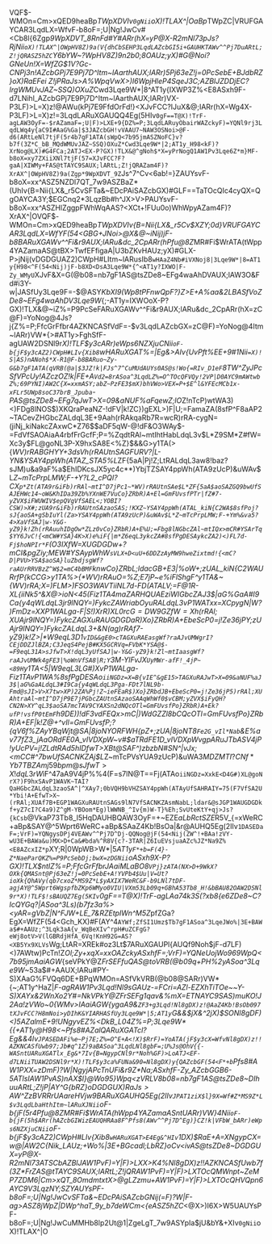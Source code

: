 VQF$-WMOn=Cm>xQED9heaBp*TWpXDVIv`0gNii`oX)!TLAX^|OaBp*TWpZC|VRUFGAYCAR3LqdLX=WfvF-b8oF=;U|Ng!JwCv#<Cb8l{6Zgp*9WpXDVT_8RnFd#Y#ARr(hX=yP@X-R2mNl73pJs?RjNii`oX)!TLAX^|OWpHV8Z)9a(V{dhCbSEHP3LqdLAZcbGI5i+GAUHKTAWv^^Pj7DuARtL;Z!jQRASZ5hZC`Y6bYW~?WpHV8Z)9n2b0;8OAUz;yX)#G@Noi?GNeUn!X=WfZG$1V?Gc-CNPj3n!AZcbGPj7E9Pj7D^Itm~lAarthAUX;lARr)5Pj63eZ!j=0PcSebE+BJdbRZ}oX)$RaEFei~Z!jP%AZ2)PX>wt7X>V>IJs@dmF-b9LNl7tDF-agP3LqdLWq4y{aC9I#3LqdLAaG%Ga|$3JARuXGAUQT5Eg(5IIv{UvPft%EFCb}YNgyjAX)$SONl8gDF)<)7Aa8F^Pfs8(AW3OSF)>MLF)=X;ARuyObairWAW3O&FbW_bX=WfcGaxM>HZwXPX)$RrX)!S|F-agUAW1PXX=zDmF)?W|Ngyg9Z*NaePYNI)X=WfcAT1y^Iv{B=X=zDGNii`o3Ls=<W*}!}bVYD!b8lp2b08=nb7gF1AS@tsZDe8~EFf-mZBu1ob8l`SDIhuuARtL;Z!jP|AY^G{bRZ}oDGDGUX)$RaJs>A%WpqVwX>)I6WpjHleP4SqeJ3C;AZBlJZDDjEC?IrgWMUvJAZ~SSQ)OXuZ*Cwd3Lqe9W*|8^AT1y{IXWP3Z%<E8ASxh9F-d7LNihl_AZcbGPj7E9Pj7D^Itm~lAarthAUX;lARr)VX-P3LF)>L=X)z!@AWu(kPj7E9FfdOrFd!}<XJvFCC?IJuX&@;IARr(hX=Wg4X-P3LF)>L=X)z!=3LqdLARuXGAUQQ4Eg(5HIv`0gF==T@X)!TrF-agLAW3OyF=-$rAZamaF=;U|F)>LXE+9{DZ%=P;3LqdLARuyObairWAZckyF)=YQNl9rj3LqdLWq4y{aC9I#AaG%Ga|$3JAZcbGH!vVAAU7~NAW3OSNoi>@F-d6(ARtLeNl7tjF(5r4b7gF1ATA(sWpQ<7b95jmASZNoFC}v?b7f(3Z*C_bB_MQdWMUvJAZ~SSQ)OXuZ*Cwd3Lqe9W*|2;AT1y_H98<kF)?XrNog@LX)#G4FCa;2ATJ<EX-P?GX)!TLX&@^gNoh$*X=yPrNogQ1AW1Pv3Lqe6Z*m}MF-b8oX=xy7ZXiiXNl7tjF(57=XJvFCC?F?gaA|XIWMy+FAS@tTAYC9SAUX;lARtL;Z!jQRAZam4F)?XrAX^|OWpHV8Z)9a(Zgp*9WpXDVT_9Z`Js^7^Cv<6ab!=}ZAUYsvF-b8oX=xx^ASZ5NZDl7QT_7w9ASZBaZ*(UhIv{B=Nii{LX&_r5CvSFTa&~EDcPAiSAZcbGX)#GLF==TaTOcQIc4cyQX=QgOAYCA3Y;$EGCnq2*3LqzBb#h^JX>V>PAUYsvF-b8oX=xx^ASZHlZggpFWhWqAAS?<XCt+!FUu0o)WhWpyAZam4F)?XrAX^|OVQF$-WMOn=Cm>xQED9heaBp*TWpXDVIv{B=Nii{LX&_r5Cv$XZY;0d}VRUFGAYCAR3LqdLX=WfYF(54<GBG+JNoi>@X&@~iNij)jF-b8BARuXGAWv^^Fi&r9AUX;lARu&dc_2CpARr(hPfu@8Z*MR#Fi$WrATA(tWpp4YAZamaAS@tBX>TwfEFfigaA|U3bZKvHAUz;yX)#GLX-P>jNij(vDGDGUAZ2)CWpH#LItm~lARusIb8`wHAaZ4Nb#iVXNoj8|3Lqe9W*|8=AT1y{H98<^F(54<Nij)jF-b8XD<DsA3Lqe9W*{^<AT1y?IXWO|F-Zy_WMyU`XJvF&X=G(@b08=nb7gF1AS@tsZDe8~EFg4waAhDVAUX;lAW3O&Fd#i3Y-w|JASfUy3Lqe9F=-$@ASY*KbXI9(Wp8tPFnwQpF?}Z>E+A%aa&2LBASfVoZDe8~EFg4waAhDV3Lqe9W*{;-AT1y=IXWOoX-P?GX)!TLX&@~iZ%=P9PcSeFARuXGAWv^^Fi&r9AUX;lARu&dc_2CpARr(hX=zC@F)=YoNog@4Js?j{Z%=P;FfcGrFfbr4AZKNCASfVdF=-$v3LqdLAZcbGX=zC@F)=YoNog@4Itm~lARr)VW*{>#AT1y>FghSfF-agUAW2DSNl9r*X)!TLF$y3cARr)eWps6NZXjuCNii`oF-b{jF$y3cAZ2)CWpH#LIv{Xib8`wHARuXGAT%=|Eg&>AIv{UvPft%EE+9#1Nii`=X)!S|AS)nANoh$*X-R1@F-b8BARuo~Zy-G&b7gF1ATA(qVRB(@a|$3JZ!k|FJs^7^CuMUdAUYs0AS@s!Wo{=RIv_D1eF`8TW^ZyJPcSfVPcUy!AZczOZ!k|FE+A`Vd2=8rASoa^3LqdLZ%=O^TOcQFVQy!2VP|D0AYC9mAWtwbZ%;69PYNI)AW2C{X=xxmASY;abZ~PzFE3$mX)bhVWo>VEX=P+$E^l&YFEcMCb1x-xFLr5UWp8soC37brB_Jpuba`-PAS@tsZDe8~EFg7qJwT>X=09&aNUF%aFqewZ;lO*Z!nTcP)wtWA3)<)FDg8lNOS$)XKQraPeaN*Z*-!dFV|k!ZC})gEXL>)F|U;=FamaZA(8sfP^F8aAP2~TACevZHGbcZALdqL3E+9Aah(rRAkqaRb7R=wcR)rRA-cygN=(jiNj_kiNakcZAxwC*Z76$$aDF5qW-@!dF&O3WAy$-=FdVfSAOAiaA4rbfFrGcfF;P=%ZqdtRAl~mtIhtHabLdqL3v$L*Z9SM*Z#fW=Xc3y$FL@goNL3P-X9hxSA8E<%Z}$&&G>y1TA(>{*WV)rRABGHYY+3dsVh(rRAUtnSAGFURV?|L-YN&YSAY4ppWh(ATAZ_STA5%L*ZF{5aA|Pj!Z;LtRALdqL3aw8!baz?sJM)u&a9aF%a$EhIDKcsJX5yc4c**)YbjTZSAY4ppWh(ATA9zUcP)&uWAv$L*Z~mTcPrpLMW;F-+Y?L2_cPQI?CX`p*Zt(ATA9r&iFb)rRAl~mtI^D7jPc1~*WV)rRAUtnSAe$L*ZF{5aA$aoSAZGQ9bwUfSAJEHWc14~oW&KhIDa39Zb%YXnWE7VuCo}ZRbR)A+El=GmFUvsfPTr|fZ#7-yZVX$iFWUWIV$epQVgVfSAEL<;YOBI?CSW)>X#;zUA9r&iFb)rRAUtnSAzaoSAS;!KXZ~YSAY4ppWh(ATAL_kiN{C2WA$8sfPoj?sJ{aoSA+gSbIuYl(Za>YSAY4ppWh(ATA9zUcP)&uWAv$L*Z~mTcPrpLMW;F-+Ym%&va5?4>XaVfSAJ|w-Y&G-yZ9}k!Zh(rRAuuhIDgOw*ZLz0vCo}ZRbR)A+E%U;=Fbg8lNGbcZAl~mtIQx>mCR#YSArTq$YY6JvC!{<mCW#YSA}4K>X)e%iF{|m*Z6eqL3ykcZA#8sfPgDESAykcZA2)<)FL7d-Fj$hoNPIr*F`(O3IXfW=XUGDGDw+?mCI&pgZiy;MEW#YSAypWhW`sVLX+D<uU+6DDZzAyMW9hweZixtmd!{<mC?D|PVU>YSA$aoSA}luZbdjsgWf?raAUrRRVBzZ^W$2=mC4bBMF`knwCo}ZRbL;ldacGB+E3|%oW+;zUAL_kiN{C2WAURrfP{kCCG>y1TA%>{*WV)rRAuO=%Z;E7jP~e%iFlShgF^y1TA&~{*WV)rRA;X=)FLM>)FSO3WAVTiiNL7d-FD(ATALV;=F@1R-XL{iiNk5^&X@>ioN<45(Fiz1TA4maZARHQUAEziWIGbcZAJ3$|aG%GaA#I9Ca{y4qWLdqL3jr9lNQY=)FykcZAWriabOyuRALdqL3vP1WATxx=XCpygN|W?)FmDz=XXP1WALga-F|S!)XrR$)XL0rcG=DW9GZfW=Xh(rRAl;XUAjr9lNQY=)FykcZAGXuRAUGDGDaR$)Xo}ZRbR)A+EbeScP0=j!Ze36jPY;zUAjr9lNQY=)FykcZALdqL3+&N(ag)rRAf7-yZ9}k!Z*>|*W9eqL3D1`vID&&gE0>cTAGXuRAEasgWf?raAJvUMWgrI?CEjDDZJlBZA;C3JeqS4PejB#KX5GCRVq=FVbK*YSA@$-=F9eqL31A>sJfwT>X!dqL3yUfSAJ|w-Y&G-yZ9}k!Zl~mtIaasgWf?raAJvUMWk4gFE3|%oWnVfSA8|R;Y`3M-YlFvJX`UyMWr-afF!_4jP~<89H`y1TA<5|*W9eqL3LG#)XvP1WALga-Fiz1TAvP1WA%8sfPgDESAo`iiNGDz=X=B{vIE^&gE15>TAGXuRAJwT>X=09&aNUF%aJ3$|aG%GaALdqL3#I9Ca{y4qWLdqL3Pga-FDt7lNL9b-Fmd@sJI>V>X7tw>XP)2ZA%Pj!Z~ieFEaR$)Xo}ZRbdJB+EbeScP0=j!Ze36jP5)rRAl;XUAhtraAl~mtI^D7jP9E7jPGbcZAUtnSAzaoSAAqWhWf0$vCBM;yZVX$iFyQH?CN2N>XY^qL3$aoSA7mcTAV9CYAXSn2dNQcOTl=GmFUvsfPo}ZRbR)A+Ek?ufP!vsfP0tEmF`h9DE))!dF3vdFEQx>mC|)WdGZZl8bCQcOTl=GmFUvsfPo}ZRbR)A+EF|k!Z@+^vIl=GmFUvsfP;?{qV6f%ZAyYBqWjt@SA|8joNYORFWH{p*Z+;zUA|8joNT8`Fe2G_vIl*Nab`&E%av77fZ3_jAaORdFE0A_vIVDXpW~v#$aTRdFE1D_vIVDXpWvgpARuJTbASV4jP!yUcPV=j!ZLdtRAd5hIDfwT>XBt@SAF^)zbzbN#SN^|vJx;<mCC#^7bwUfSACNKZAj$L*Z~mTcPVsYUA9zUcP)&uWA$3MDZMTI?CNf*Yb7TBZAmj59bpm@sJfwT>X!dqL3rW$iF^47aA9V4jP%%4(F=s7lN@T==Fj(ATAo`iiNGDz=XxkE<D4G#)XL@goNrX?)F9hxSAvP1WAVK~TAI?QaHGbcZALdqL3zaoSA^|^XAy7;0bVQH9bVHZSAY4ppWh(ATAyUfSAHRAIY=75(F7VfSA2U*Ybi!A+EfwT>X~(rRAl;XUAf7B+EGP1WAGXuRAUtnSAGs9lN7VfSACNKZAsmNabL;ldar&@sJGP1WAUGDGDkf+yZ7cI?C4a9)Z^gM-YBOom*Eg)lWWNB_^Iv{m)W-T}%Eh;SvUteKtY+qj>Js?{kCsb`@VkaP73Tb8_I5HqDAUHBQAW3OyF=+~EZE$aLbRctSZE$R5V_{=xWeRC+aBp&SAY@^5Wprt6WeRC+aBp&SAaZ4Kb!BsOa|&r@AUHQ5Eg(2IIv`1DASEDaF=;VrF)=YQNgysDPj4VEAWv^^Pj7D^Dj-QQNog@jF(54<Nij(ZW^!+BAa!zVY-wU3E+BAWa&u)MX>D+Ca&#bda%^R8V{c?-3TAR|Z6IuEVsjuaAZc%JZ*Na9Z%<E8AZcxIZ*p`XY;R|0WpWB>W*|5*AT1y`F*+b=F(4}-Z*NaeParQKZ%=P9PcSebDj;bwX=zDGNii`oASxh9X-P?GX)!TLX$ntIZ%=P;FfcGrFfbrJAaiMLaBO8`VPj}zATA(NX>D+9WkX?OXk{QMASnt@Pj63eZ!j=0PcSebE+A!YVPb4$Uu|V=Ut?ioXk{QhAVy(qb7cxoZ*MS9Z*L$yAXIX7WeRC&F-b9LNl7tDF-agjAY@^5Wprt6WgspfbZKp6WMyo0VIU|VXm53Lb09q+GBhA53Tb8_H!&bBAU82OAW2DSNl9r*X)!TLF$!sBAUQZ7Eg(5KIv`0gF==T@X)!TrF-agLAa74k3S(?xb8{e6ZDe8~C?IcQYGq?|ASoa^3Ls)(b7fz3a%><yAR=gVbZ|N^FJW+LE_7&RZEtpIWn^M5Z*pfZGa?EgX=WfZF(54<Gch_KX)#F(AY^4`AYWf;ZfSI1Umz$Tb7gF1ASoa^3LqeJWo%|3E+BAWa$#+AAUz;^3Lqk3aA{v_WqBeXIv^rpH#uZCFgG?eWj8otV>V(lGBRdjHfA_6Vq!KnH92G=AS?<XB5Yx9XLVs`Wg;LtAR=XREk#oz3Lt$7ARuXGAUPl{AUQf9Noh$jF-d7LF)<)7AWtw)PcTn!Z*Ol;Zy+xqX=xxOAZckyASxhfF=;VrF)=YQNeUojWo969WpQ<7b95jmAaiAGW*{seVPkY@Z*FrSEFfuQAS@toVRB(@b09q+PH%2yASoa^3Lqe9W*~53a$#+AAUX;lARu#PY-S)XAaG%FVQq6DE+BPqWMOn=ASfVkVRB(@b08@SARr)VW*{~;AT1y^HaZ|_F-agRAW1Pv3Lqd!Nl9sGAUz-=FCri=AZl-EZXhTiTOe~~Y-S)XAYx&2WnXo2Y#=NkVPkY@Z*FrSEFg1qav&%mX=ETNAYC9SAS)muKO!J2Aa!zVWo~0{WMv>IAaiAGW*{ygaA9&`ZF3+g3Lqd!Nl8gDX)z!@AaZ4Kb!BsOb097tXJvFCC?H8mNoi>yDIhK&YIARHASfUy3Lqe9W*|5;AT1y`G&&$jX&^2jX)$SONl8gDF)<)5AZalmE+9!UNgyvEZ%<DkB_L04Z%=P;3Lqe9W*{{+AT1y@H98<~Pfs8#AZalQARuXGATcl?Eg&&4Iv`JPASEDAFi%e~Pj7E;Z%=O^E+A<!X)$RrF)=YoATA(jF$y3cX=WfvNl8gDX)z!!AZKNCASfUwb97;Jb#q^1Z)9aBASoa^3LqdLNl8gbF=;U%Js@OhV{{-WASntUARuXGATlx_Eg&*7Iv{B=NgypCNl9r*Noh%GF)>LoATJ<EF-d7LNiiTUAW2DSNl9r*X)!TLF$y3ca%FUNa&90=Nl8gDX)y{QAZcbGF(54<F*+b`Pfs8#AW1PXX=zDmF)?W|NgyjAPcTnUFi&r9Z*Na;ASxhfF-Zy_AZcbGGB6-5ATlsIAW1PvAS)nAX$l}@Wo95}Wpq<zVRLV8b08=nb7gF1AS@tsZDe8~DIhuuARtL;Z!jP|AY^G{bRZ}oDGDGUX)$RaJs>A%Wpq<zVRLV8b9*p-Cm=2$W^ZzBVRRrUAareHVjw9BARuXGAUHQ5Eg(2IIv`JPAT1ziX$l}9X=Wf#Z*MS9Z*L$v3LqdLbaHthItm~lARuXJNii`oF-b{jF(5r4Pfu@8Z*MR#Fi$WrATA(hWpp4YAZamaASntUARr)VW*}*4Nii`oF-b{jF(5h$ARr(hAZcbGIWizEAUQHRAa8F^Pfs8(AWv^^Pj7D^Eg)}CZ!k|VFbW_bARr)eWps6NZXjuCNii`oF-b{jF$y3cAZ2)CWpH#LIv{Xib8`wHARuXGAT>E4Eg&^HIv`1DX)$RaE+A=XNgypCX=w@|AW2C{Nik_LAUz;+Wo%|3E+BGcadl;LbRZ}oCv<ivAS@tsZDe8~DGDGUX=yP@X-R2mNl73*ATSCbAZBlJAW1PvF)=Y|F)>LXX>K4%Nl8gDX)z!!AZKNCASfUwb7f(3Z*FrZAS@tTAYC9SAUX;lARtL;Z!jQRAW1PvF)=Y|F)>LXTOcQMWnpt~ZeMP7ZDM6|Cm>xQT_8OmdmtxtX>@gLZzmu+AW1PvF)=Y|F)>LXTOcQHVQpn6AYC9V3LqzNY;SZYAUYsPF-b8oF=;U|Ng!JwCvSFTa&~EDcPAiSAZcbGNij(=F)?W|F-ag>ASZ8jWpZ|DWp^haT_9y_b7deWCm<{eASZ5hZC_<@X>)I6X>W5UAUYsPF-b8oF=;U|Ng!JwCuMMHb8lp2Ut@1|ZgeLgT_7w9ASYpIa$jU&bY&+XIv`0gNii`oX)!TLAX^|O